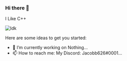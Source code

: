 ### Hi there 👋

I Like C++

![Idk](https://github-readme-stats.vercel.app/api?username=Jacobb626&count_private=true&show_icons=true)

Here are some ideas to get you started:

- 🔭 I’m currently working on Nothing...
- 📫 How to reach me: My Discord: Jacobb626#0001...
